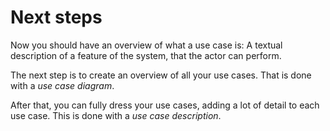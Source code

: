 # Next steps

Now you should have an overview of what a use case is: A textual description of a feature of the system, that the actor can perform.

The next step is to create an overview of all your use cases. That is done with a _use case diagram_.

After that, you can fully dress your use cases, adding a lot of detail to each use case. This is done with a _use case description_.